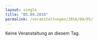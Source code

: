 ```yaml
---
layout: single
title: "05.04.2016"
permalink: /veranstaltungen/2016/04/05/
---
```


Keine Veranstaltung an diesem Tag.
